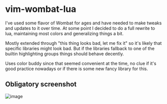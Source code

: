 # vim-wombat-lua
I've used some flavor of Wombat for ages and have needed to make tweaks and updates to it over time.
At some point I decided to do a full rewrite to lua, maintaining most colors and generalizing things
a bit.

Mostly extended through "this thing looks bad, let me fix it" so it's likely that specific libraries
might look bad. But if the libraries fallback to one of the builtin highlighting groups things
should behave decently.

Uses color buddy since that seemed convenient at the time, no clue if it's good practice nowadays or
if there is some new fancy library for this.

## Obligatory screenshot
![image](https://github.com/algmyr/vim-wombat-lua/assets/15268706/e1f366a0-1bec-4244-9164-c3d47590b12f)
